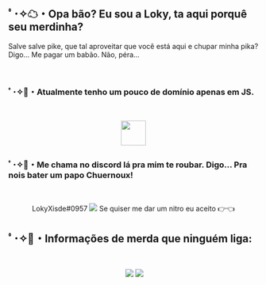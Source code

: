  
<h2>ﾟ･✧☁・Opa bão? Eu sou a Loky, ta aqui porquê seu merdinha?</h2>
<p>Salve salve pike, que tal aproveitar que você está aqui e chupar minha pika? Digo... Me pagar um babão. Não, péra...</p>

​
<h3>ﾟ･✧🍭・Atualmente tenho um pouco de domínio apenas em JS.</h3>
 ​ ​<p align="center" >
     <img src="https://i.imgur.com/6xyBInw.png" height="50"/>
 ​</p>

<h3>ﾟ･✧🍬・Me chama no discord lá pra mim te roubar. Digo... Pra nois bater um papo Chuernoux!</h3>
 ​<p align="center" > 
      LokyXisde#0957
 ​    <img src="https://discord.c99.nl/widget/theme-4/894757773928202260.png" /> 
 ​     Se quiser me dar um nitro eu aceito 👉👈
</p>

<h2>ﾟ･✧🍡・Informações de merda que ninguém liga: </h2>
 ​<p align="center" > 
 ​    <img src="https://github-readme-stats.vercel.app/api?username=Loky07&show_icons=true&theme=tokyonight" /> 
 ​    <img src="https://github-readme-stats.vercel.app/api/top-langs/?username=Loky07&layout=compact&theme=tokyonight" /> 
</p>
